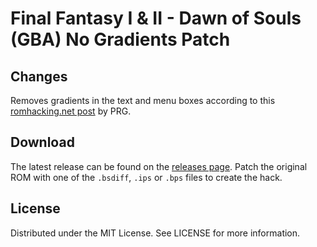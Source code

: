 # Final Fantasy I & II - Dawn of Souls (GBA) No Gradients Patch

## Changes

Removes gradients in the text and menu boxes according to this
[romhacking.net post](https://www.romhacking.net/forum/index.php?msg=446642)
by PRG.

## Download
The latest release can be found on the
[releases page](https://github.com/lightbulb-sun/ffdos-no-gradients/releases).
Patch the original ROM with one of the `.bsdiff`, `.ips` or `.bps` files
to create the hack.

## License
Distributed under the MIT License. See LICENSE for more information.
